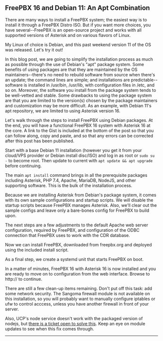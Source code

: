 ## FreePBX 16 and Debian 11: An Apt Combination

There are many ways to install a FreePBX system; the easiest way is to install it through a FreePBX Distro ISO. But if you want more choices, you have several--FreePBX is an open-source project and works with all supported versions of Asterisk and on various flavors of Linux.

My Linux of choice is Debian, and this past weekend version 11 of the OS was released. Let's try it out!

In this blog post, we are going to simplify the installation process as much as possible through the use of Debian's "apt" package system. Some benefits of using packages are that they are maintained by the OS maintainers--there's no need to rebuild software from source when there's an update; the command lines are simple; and installations are predictable--software is installed in /usr/bin, /usr/lib, with configuration files in /etc, and so on. Moreover, the software you install from the package system tends to be well-vetted and stable. Some drawbacks to using the package system are that you are limited to the version(s) chosen by the package maintainers and customization may be more difficult. As an example, with Debian 11's apt repository, we are limited to using Asterisk version 16.

Let's walk through the steps to install FreePBX using Debian packages. At the end, you will have a functional FreePBX 16 system with Asterisk 16 at the core. A link to the Gist is included at the bottom of the post so that you can follow along, copy and paste, and so that any errors can be corrected after this post has been published.

Start with a base Debian 11 installation (however you get it from your cloud/VPS provider or Debian install disc/ISO) and log in as root or `sudo su -` to become root. Then update to current with `apt update && apt upgrade` before continuing. 

The main `apt install` command brings in all the prerequisite packages including Asterisk, PHP 7.4, Apache, MariaDB, NodeJS, and other supporting software. This is the bulk of the installation process.

Because we are installing Asterisk from Debian's package system, it comes with its own sample configurations and startup scripts. We will disable the startup scripts because FreePBX manages Asterisk. Also, we'll clear out the sample configs and leave only a bare-bones config for FreePBX to build upon.

The next steps are a few adjustments to the default Apache web server configuration, required by FreePBX, and configuration of the ODBC connection that FreePBX uses to work with the CDR database.

Now we can install FreePBX, downloaded from freepbx.org and deployed using the included install script. 

As a final step, we create a systemd unit that starts FreePBX on boot.

In a matter of minutes, FreePBX 16 with Asterisk 16 is now installed and you are ready to move on to configuration from the web interface. Browse to http://<the IP address of the server> to continue. 
  
There are still a few clean-up items remaining. Don't put off this task: add some network security. The Sangoma firewall module is not available on this installation, so you will probably want to manually configure iptables or ufw to control acccess, unless you have another firewall in front of your server.

Also, UCP's node service doesn't work with the packaged version of nodejs, but [there is a ticket open to solve this](https://issues.freepbx.org/browse/FREEPBX-22742). Keep an eye on module updates to see when this fix comes through.

-----
  
<script src="https://gist.github.com/billsimon/f66636f83de8e1162ea318ccd7a9b576.js"></script>
